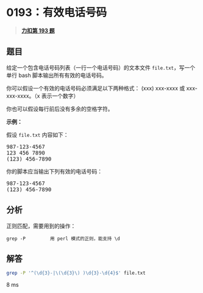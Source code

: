 # 0193：有效电话号码


> <u>**[力扣第 193 题](https://leetcode.cn/problems/valid-phone-numbers/)**</u>

## 题目

<p>给定一个包含电话号码列表（一行一个电话号码）的文本文件 <code>file.txt</code>，写一个单行 bash 脚本输出所有有效的电话号码。</p>

<p>你可以假设一个有效的电话号码必须满足以下两种格式： (xxx) xxx-xxxx 或 xxx-xxx-xxxx。（x 表示一个数字）</p>

<p>你也可以假设每行前后没有多余的空格字符。</p>



<p><strong>示例：</strong></p>

<p>假设 <code>file.txt</code> 内容如下：</p>

<pre>
987-123-4567
123 456 7890
(123) 456-7890
</pre>

<p>你的脚本应当输出下列有效的电话号码：</p>

<pre>
987-123-4567
(123) 456-7890
</pre>




## 分析

正则匹配，需要用到的操作：

    grep -P         用 perl 模式的正则，能支持 \d
 
## 解答

```bash
grep -P '^(\d{3}-|\(\d{3}\) )\d{3}-\d{4}$' file.txt
```
8 ms



